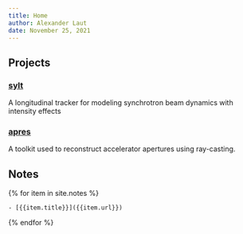 ```yaml
---
title: Home
author: Alexander Laut
date: November 25, 2021
---
```


## Projects

### [sylt](https://alaut.github.io/sylt) 

A longitudinal tracker for modeling synchrotron beam dynamics with intensity effects

### [apres](https://alaut.github.io/apres)

A toolkit used to reconstruct accelerator apertures using ray-casting.

## Notes

<!-- <ul> -->
{% for item in site.notes %}
<!--     <li><a href="{{ item.url }}">{{ item.title }}</a></li> -->
    - [{{item.title}}]({{item.url}})
{% endfor %}
<!-- </ul> -->
